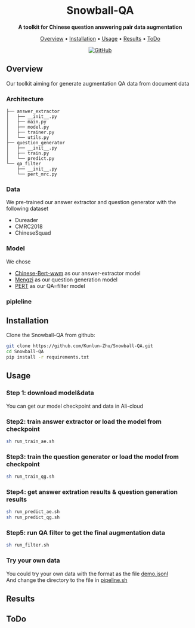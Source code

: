 <div align="center">
<div align="center">

<h1>Snowball-QA</h1>

**A toolkit for Chinese question answering pair data augmentation**

<p align="center">
  <a href="#overview">Overview</a>  • <a href="#install">Installation</a> • <a href="#usage">Usage</a> • <a href="#results">Results</a> • <a href="#todo">ToDo</a> 
<br>
</p>

<p align="center">



<a href="http://www.apache.org/licenses/">
    <img alt="GitHub" src="https://img.shields.io/github/license/OpenBMB/BMTrain">
</a>

</p>

</div>
</div>

## Overview

Our toolkit aiming for generate augmentation QA data from document data

### Architecture


```
├── answer_extractor
│   ├── __init__.py
│   ├── main.py
│   ├── model.py
│   ├── trainer.py
│   └── utils.py
├── question_generator
│   ├── __init__.py
│   ├── train.py
│   └── predict.py
└── qa_filter
    ├── __init__.py
    └── pert_mrc.py
```

### Data
We pre-trained our answer extractor and question generator with the following dataset 
- Dureader 
- CMRC2018 
- ChineseSquad 

### Model
We chose 
- [Chinese-Bert-wwm](https://github.com/ymcui/Chinese-BERT-wwm) as our answer-extractor model   
- [Mengzi](https://github.com/Langboat/Mengzi) as our question generation model  
- [PERT](https://github.com/ymcui/PERT) as our QA=filter model  

### pipleline

## Installation

Clone the Snowball-QA from github:
```bash
git clone https://github.com/Kunlun-Zhu/Snowball-QA.git
cd Snowball-QA
pip install -r requirements.txt
```
## Usage
### Step 1: download model&data
You can get our model checkpoint and data in Ali-cloud 

### Step2: train answer extractor or load the model from checkpoint
```bash
sh run_train_ae.sh
```
### Step3: train the question generator or load the model from checkpoint
```bash
sh run_train_qg.sh
```
### Step4: get answer extration results & question generation results
```bash
sh run_predict_ae.sh
sh run_predict_qg.sh
```
### Step5: run QA filter to get the final augmentation data
```bash
sh run_filter.sh
```
### Try your own data
You could try your own data with the format as the file [demo.jsonl]()   
And change the directory to the file in [pipeline.sh]()



## Results

## ToDo
